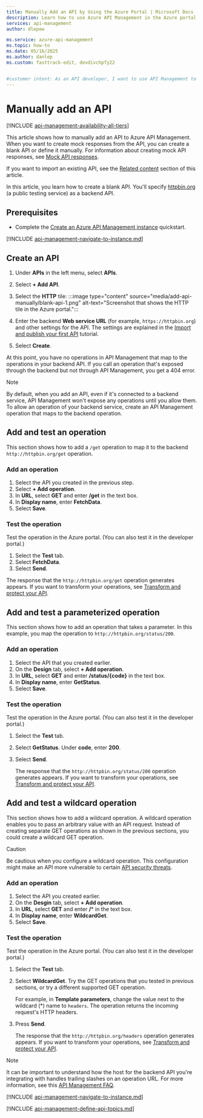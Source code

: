 ```yaml
---
title: Manually Add an API by Using the Azure Portal | Microsoft Docs
description: Learn how to use Azure API Management in the Azure portal to manually add an API.
services: api-management
author: dlepow

ms.service: azure-api-management
ms.topic: how-to
ms.date: 05/16/2025
ms.author: danlep
ms.custom: fasttrack-edit, devdivchpfy22


#customer intent: As an API developer, I want to use API Management to manually add an API. 
---
```


# Manually add an API 

[!INCLUDE [api-management-availability-all-tiers](../../includes/api-management-availability-all-tiers.md)]

This article shows how to manually add an API to Azure API Management. When you want to create mock responses from the API, you can create a blank API or define it manually. For information about creating mock API responses, see [Mock API responses](mock-api-responses.md).

If you want to import an existing API, see the [Related content](#related-content) section of this article.

In this article, you learn how to create a blank API. You'll specify [httpbin.org](https://httpbin.org) (a public testing service) as a backend API.

## Prerequisites

- Complete the [Create an Azure API Management instance](get-started-create-service-instance.md) quickstart.

[!INCLUDE [api-management-navigate-to-instance.md](../../includes/api-management-navigate-to-instance.md)]

## Create an API

1. Under **APIs** in the left menu, select **APIs**.
1. Select **+ Add API**.
1. Select the **HTTP** tile:
    :::image type="content" source="media/add-api-manually/blank-api-1.png" alt-text="Screenshot that shows the HTTP tile in the Azure portal.":::     
      
1. Enter the backend **Web service URL** (for example, `https://httpbin.org`) and other settings for the API. The settings are explained in the [Import and publish your first API](import-and-publish.md#import-and-publish-a-backend-api) tutorial.
1. Select **Create**.

At this point, you have no operations in API Management that map to the operations in your backend API. If you call an operation that's exposed through the backend but not through API Management, you get a 404 error.

>[!NOTE]
> By default, when you add an API, even if it's connected to a backend service, API Management won't expose any operations until you allow them. To allow an operation of your backend service, create an API Management operation that maps to the backend operation.

## Add and test an operation

This section shows how to add a `/get` operation to map it to the backend `http://httpbin.org/get` operation.

### Add an operation

1. Select the API you created in the previous step.
2. Select **+ Add operation**.
3. In **URL**, select **GET** and enter **/get** in the text box.
4. In **Display name**, enter **FetchData**.
5. Select **Save**.

### Test the operation

Test the operation in the Azure portal. (You can also test it in the developer portal.)

1. Select the **Test** tab.
2. Select **FetchData**.
3. Select **Send**.

The response that the `http://httpbin.org/get` operation generates appears. If you want to transform your operations, see [Transform and protect your API](transform-api.md).

## Add and test a parameterized operation

This section shows how to add an operation that takes a parameter. In this example, you map the operation to `http://httpbin.org/status/200`.

### Add an operation

1. Select the API that you created earlier.
2. On the **Design** tab, select **+ Add operation**.
3. In **URL**, select **GET** and enter **/status/{code}** in the text box. 
4. In **Display name**, enter **GetStatus**.
5. Select **Save**.

### Test the operation

Test the operation in the Azure portal. (You can also test it in the developer portal.)

1. Select the **Test** tab.
2. Select **GetStatus**. Under **code**, enter **200**. 
3. Select **Send**.

    The response that the `http://httpbin.org/status/200` operation generates appears. If you want to transform your operations, see [Transform and protect your API](transform-api.md).

## Add and test a wildcard operation

This section shows how to add a wildcard operation. A wildcard operation enables you to pass an arbitrary value with an API request. Instead of creating separate GET operations as shown in the previous sections, you could create a wildcard GET operation.

> [!CAUTION]
> Be cautious when you configure a wildcard operation. This configuration might make an API more vulnerable to certain [API security threats](mitigate-owasp-api-threats.md#improper-inventory-management).

### Add an operation

1. Select the API you created earlier.
2. On the **Desgin** tab, select **+ Add operation**.
3. In **URL**, select **GET** and enter **/*** in the text box.
4. In **Display name**, enter **WildcardGet**.
5. Select **Save**.

### Test the operation 

Test the operation in the Azure portal. (You can also test it in the developer portal.)

1. Select the **Test** tab.
2. Select **WildcardGet**. Try the GET operations that you tested in previous sections, or try a different supported GET operation.

    For example, in **Template parameters**, change the value next to the wildcard (*) name to `headers`. The operation returns the incoming request's HTTP headers.
1. Press **Send**.

    The response that the `http://httpbin.org/headers` operation generates appears. If you want to transform your operations, see [Transform and protect your API](transform-api.md).
  
>[!NOTE]
> It can be important to understand how the host for the backend API you're integrating with handles trailing slashes on an operation URL. For more information, see this [API Management FAQ](./api-management-faq.yml#how-does-api-management-handle-trailing-slashes-when-calling-backend-services-).

[!INCLUDE [api-management-navigate-to-instance.md](../../includes/api-management-append-apis.md)]

[!INCLUDE [api-management-define-api-topics.md](../../includes/api-management-define-api-topics.md)]
